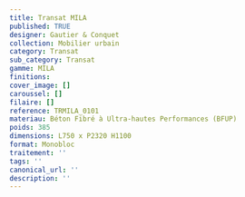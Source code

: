 ```yaml
---
title: Transat MILA 
published: TRUE
designer: Gautier & Conquet
collection: Mobilier urbain
category: Transat
sub_category: Transat
gamme: MILA 
finitions: 
cover_image: []
caroussel: []
filaire: []
reference: TRMILA_0101
materiau: Béton Fibré à Ultra-hautes Performances (BFUP)
poids: 385
dimensions: L750 x P2320 H1100
format: Monobloc
traitement: ''
tags: ''
canonical_url: ''
description: ''
---
```

